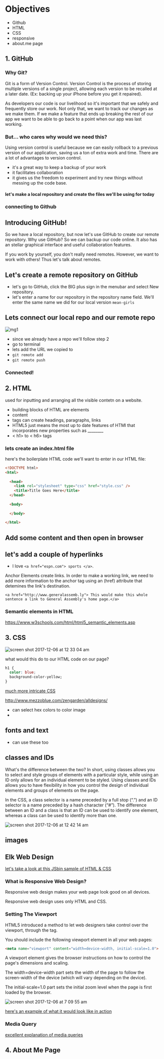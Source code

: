 # Objectives 
-  Github
-  HTML
-  CSS
-  responsive
-  about.me page

## 1. GitHub

### Why Git?
Git is a form of Version Control. 
Version Control is the process of storing multiple versions of a single project, allowing each version to be recalled at a later date. (Ex: backing up your iPhone before you get it repaired).

As developers our code is our livelihood so it's important
that we safely and frequently store our work.  Not only that, we want to track our
changes as we make them.  If we make a feature that ends up breaking the rest of
our app we want to be able to go back to a point when our app was last working.

### But... who cares why would we need this?
Using version control is useful because we can easily rollback to a previous version of our application, saving us a ton of extra work and time.
There are a lot of advantages to version control. 
-  it's a great way to keep a backup of your work
-  it facilitates collaboration
-  it gives us the freedom to experiment and try new things without messing up the code base.

#### let's make a local repository and create the files we'll be using for today

### connecting to Github

## Introducing GitHub!

So we have a local repository, but now let's use GitHub to create our remote repository. Why use
GitHub? So we can backup our code online. It also has an stellar graphical interface and useful collaboration features.

If you work by yourself, you don't really need remotes. However, we want to work with others! Thus let's talk about remotes.


## Let's create a remote repository on GitHub

-  let's go to GitHub, click the BIG plus sign in the menubar and select New repository. 
-  let's enter a name for our repository in the repository name field. We'll enter the same name we did for our local version `mean-girls` 


## Lets connect our local repo and our remote repo

![mg1](https://user-images.githubusercontent.com/6153182/33035113-09f033dc-cdf8-11e7-8f7a-24fda5b84a2c.png)

-  since we already have a repo we'll follow step 2
-  go to terminal 
-  lets add the URL we copied to 
-  `git remote add`
-  `git remote push`

### Connected!

 
## 2. HTML 
used for inputting and arranging all the visible contetn on a website. 

-  building blocks of HTML are elements
-  <tag-name>content</tag-name>
-  tags can create headings, paragraphs, links
-  HTML5 just means the most up to date features of HTMl that incorporates new properties such as ________
-  < h1> to < h6> tags

### lets create an index.html file

here's the boilerplate HTML code we'll want to enter in our HTML file:

```html
<!DOCTYPE html>
<html>
  
  <head>
    <link rel="stylesheet" type="css" href="style.css" />
    <title>Title Goes Here</title>
  </head>
  
  <body>
  
  </body>
  
</html>
```
## Add some content and then open in browser

## let's add a couple of hyperlinks
-  I love `<a href="espn.com"> sports </a>`.

Anchor Elements create links. In order to make a working link, we need to add more information to the anchor tag using an (href) attribute that detemines the link's destination.

```<a href="http://www.generalassemb.ly"> This would make this whole sentence a link to General Assembly's home page.</a>```

### Semantic elements in HTML
https://www.w3schools.com/html/html5_semantic_elements.asp

## 3. CSS 

![screen shot 2017-12-06 at 12 33 04 am](https://user-images.githubusercontent.com/6153182/33646360-12a6dcca-da1d-11e7-9301-c05fa9afbebe.png)

what would this do to our HTML code on our page?
```css
h1 {
  color: blue;
  background-color-yellow;
}
```


[much more intricate CSS](http://www.mezzoblue.com/zengarden/alldesigns/)

http://www.mezzoblue.com/zengarden/alldesigns/

-  can select hex colors to color image
-  

## fonts and text
-  can use these too

## classes and IDs
What's the difference between the two? In short, using classes allows you to select and style groups of elements with a particular style, while using an ID only allows for an individual element to be styled. Using classes and IDs allows you to have flexibility in how you control the design of individual elements and groups of elements on the page.

In the CSS, a class selector is a name preceded by a full stop (“.”) and an ID selector is a name preceded by a hash character (“#”). The difference between an ID and a class is that an ID can be used to identify one element, whereas a class can be used to identify more than one.

![screen shot 2017-12-06 at 12 42 14 am](https://user-images.githubusercontent.com/6153182/33646592-599a2636-da1e-11e7-8f7b-71edb8f27436.png)

## images
<!img src="https://www.w3schools.com/images/w3schools_green.jpg" alt="W3Schools.com">


## Elk Web Design 
[let's take a look at this JSbin sample of HTML & CSS](http://jsbin.com/cojeke/embed?html,css,output)

### What is Responsive Web Design?
Responsive web design makes your web page look good on all devices.

Responsive web design uses only HTML and CSS.

### Setting The Viewport

HTML5 introduced a method to let web designers take control over the viewport, through the <meta> tag.

You should include the following <meta> viewport element in all your web pages:

```html
<meta name="viewport" content="width=device-width, initial-scale=1.0">
```
A <meta> viewport element gives the browser instructions on how to control the page's dimensions and scaling.

The width=device-width part sets the width of the page to follow the screen-width of the device (which will vary depending on the device).

The initial-scale=1.0 part sets the initial zoom level when the page is first loaded by the browser.

![screen shot 2017-12-06 at 7 09 55 am](https://user-images.githubusercontent.com/6153182/33661134-894efd80-da54-11e7-8be7-1890faf5c142.png)

[here's an example of what it would look like in action](https://www.w3schools.com/css/example_withviewport.htm)


### Media Query

[excellent explanation of media queries](https://www.w3schools.com/css/css_rwd_mediaqueries.asp)


## 4. About Me Page








